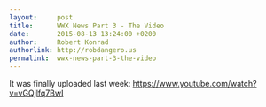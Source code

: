 ```yaml
---
layout:     post
title:      WWX News Part 3 - The Video
date:       2015-08-13 13:24:00 +0200
author:     Robert Konrad
authorlink: http://robdangero.us
permalink:  wwx-news-part-3-the-video
---
```

It was finally uploaded last week: https://www.youtube.com/watch?v=vGQjlfq7BwI
